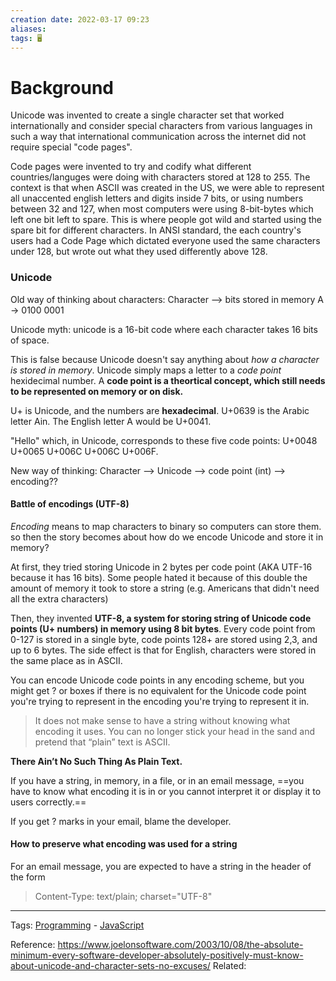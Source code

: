 ```yaml
---
creation date: 2022-03-17 09:23
aliases: 
tags: 🖥️
---
```

# Background
Unicode was invented to create a single character set that worked internationally and consider special characters from various languages in such a way that international communication across the internet did not require special "code pages".

Code pages were invented to try and codify what different countries/languges were doing with characters stored at 128 to 255. The context is that when ASCII was created in the US, we were able to represent all unaccented english letters and digits inside 7 bits, or using numbers between 32 and 127, when most computers were using 8-bit-bytes which left one bit left to spare. This is where people got wild and started using the spare  bit for different characters. In ANSI standard, the each country's users had a Code Page which dictated everyone used the same characters under 128, but wrote out what they used differently above 128.

### Unicode
Old way of thinking about characters:
Character --> bits stored in memory
A -> 0100 0001

Unicode myth: unicode is a 16-bit code where each character takes 16 bits of space. 

This is false because Unicode doesn't say anything about *how a character is stored in memory*. Unicode simply maps a letter to a *code point* hexidecimal number. A **code point is a theortical concept, which still needs to be represented on memory or on disk.** 

U+ is Unicode, and the numbers are **hexadecimal**. U+0639 is the Arabic letter Ain. The English letter A would be U+0041. 

"Hello"
which, in Unicode, corresponds to these five code points:
U+0048 U+0065 U+006C U+006C U+006F.

New way of thinking:
Character --> Unicode --> code point (int) --> encoding?? 

#### Battle of encodings (UTF-8)

*Encoding* means to map characters to binary so computers can store them. 
so then the story becomes about how do we encode Unicode and store it in memory? 

At first, they tried storing Unicode in 2 bytes per code point (AKA UTF-16 because it has 16 bits). Some people hated it because of this double the amount of memory it took to store a string (e.g. Americans that didn't need all the extra characters)

Then, they invented **UTF-8, a system for storing string of Unicode code points (U+ numbers) in memory using 8 bit bytes**. Every code point from 0-127 is stored in a single byte, code points 128+ are stored using 2,3, and up to 6 bytes. The side effect is that for English, characters were stored in the same place as in ASCII. 

You can encode Unicode code points in any encoding scheme, but you might get ? or boxes if there is no equivalent for the Unicode code point you're trying to represent in the encoding you're trying to represent it in. 

 > It does not make sense to have a string without knowing what encoding it uses. You can no longer stick your head in the sand and pretend that “plain” text is ASCII.

**There Ain’t No Such Thing As Plain Text.**

If you have a string, in memory, in a file, or in an email message, ==you have to know what encoding it is in or you cannot interpret it or display it to users correctly.==

If you get ? marks in your email, blame the developer. 

#### How to preserve what encoding was used for a string
For an email message, you are expected to have a string in the header of the form

>Content-Type: text/plain; charset="UTF-8"



---
Tags: [Programming](Programming.md) - [JavaScript](./JavaScript.md) 

Reference: https://www.joelonsoftware.com/2003/10/08/the-absolute-minimum-every-software-developer-absolutely-positively-must-know-about-unicode-and-character-sets-no-excuses/
Related: 